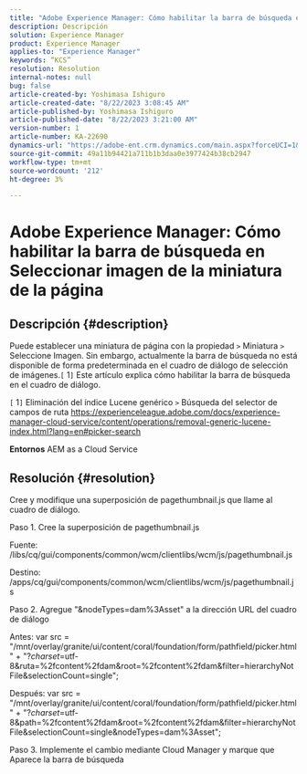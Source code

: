 ```yaml
---
title: "Adobe Experience Manager: Cómo habilitar la barra de búsqueda en Seleccionar imagen de la miniatura de la página"
description: Descripción
solution: Experience Manager
product: Experience Manager
applies-to: "Experience Manager"
keywords: “KCS”
resolution: Resolution
internal-notes: null
bug: false
article-created-by: Yoshimasa Ishiguro
article-created-date: "8/22/2023 3:08:45 AM"
article-published-by: Yoshimasa Ishiguro
article-published-date: "8/22/2023 3:21:00 AM"
version-number: 1
article-number: KA-22690
dynamics-url: "https://adobe-ent.crm.dynamics.com/main.aspx?forceUCI=1&pagetype=entityrecord&etn=knowledgearticle&id=b8a6342e-9940-ee11-bdf3-6045bd006704"
source-git-commit: 49a11b94421a711b1b3daa0e3977424b38cb2947
workflow-type: tm+mt
source-wordcount: '212'
ht-degree: 3%

---
```


# Adobe Experience Manager: Cómo habilitar la barra de búsqueda en Seleccionar imagen de la miniatura de la página

## Descripción {#description}


Puede establecer una miniatura de página con la propiedad `>`  Miniatura `>`  Seleccione Imagen. Sin embargo, actualmente la barra de búsqueda no está disponible de forma predeterminada en el cuadro de diálogo de selección de imágenes.`[` 1`]`  Este artículo explica cómo habilitar la barra de búsqueda en el cuadro de diálogo.

`[` 1`]`  Eliminación del índice Lucene genérico `>`  Búsqueda del selector de campos de ruta https://experienceleague.adobe.com/docs/experience-manager-cloud-service/content/operations/removal-generic-lucene-index.html?lang=en#picker-search

<b>Entornos</b>
AEM as a Cloud Service


## Resolución {#resolution}


Cree y modifique una superposición de pagethumbnail.js que llame al cuadro de diálogo.

Paso 1. Cree la superposición de pagethumbnail.js

Fuente: /libs/cq/gui/components/common/wcm/clientlibs/wcm/js/pagethumbnail.js

Destino: /apps/cq/gui/components/common/wcm/clientlibs/wcm/js/pagethumbnail.js

Paso 2. Agregue &quot;&amp;nodeTypes=dam%3Asset&quot; a la dirección URL del cuadro de diálogo

Antes: var src = &quot;/mnt/overlay/granite/ui/content/coral/foundation/form/pathfield/picker.html&quot; + &quot;?_charset_=utf-8&amp;ruta=%2fcontent%2fdam&amp;root=%2fcontent%2fdam&amp;filter=hierarchyNotFile&amp;selectionCount=single&quot;;

Después: var src = &quot;/mnt/overlay/granite/ui/content/coral/foundation/form/pathfield/picker.html&quot; + &quot;?_charset_=utf-8&amp;path=%2fcontent%2fdam&amp;root=%2fcontent%2fdam&amp;filter=hierarchyNotFile&amp;selectionCount=single&amp;nodeTypes=dam%3Asset&quot;;

Paso 3. Implemente el cambio mediante Cloud Manager y marque que Aparece la barra de búsqueda
